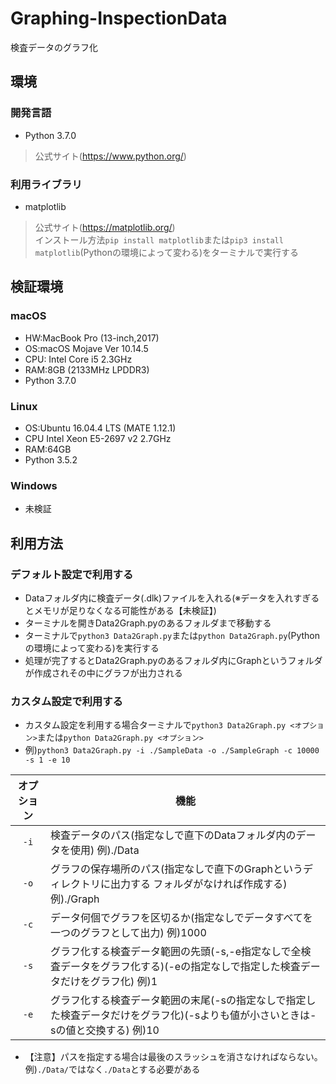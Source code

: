 # Graphing-InspectionData
検査データのグラフ化  
## 環境
### 開発言語
- Python 3.7.0
> 公式サイト(https://www.python.org/)  
### 利用ライブラリ
- matplotlib  
> 公式サイト(https://matplotlib.org/)  
> インストール方法`pip install matplotlib`または`pip3 install matplotlib`(Pythonの環境によって変わる)をターミナルで実行する  
## 検証環境
### macOS
- HW:MacBook Pro (13-inch,2017)
- OS:macOS Mojave Ver 10.14.5  
- CPU: Intel Core i5 2.3GHz  
- RAM:8GB (2133MHz LPDDR3)  
- Python 3.7.0  
### Linux
- OS:Ubuntu 16.04.4 LTS (MATE 1.12.1)  
- CPU Intel Xeon E5-2697 v2 2.7GHz  
- RAM:64GB  
- Python 3.5.2  
### Windows
- 未検証  
## 利用方法
### デフォルト設定で利用する
- Dataフォルダ内に検査データ(.dlk)ファイルを入れる(※データを入れすぎるとメモリが足りなくなる可能性がある【未検証】)  
- ターミナルを開きData2Graph.pyのあるフォルダまで移動する  
- ターミナルで`python3 Data2Graph.py`または`python Data2Graph.py`(Pythonの環境によって変わる)を実行する  
- 処理が完了するとData2Graph.pyのあるフォルダ内にGraphというフォルダが作成されその中にグラフが出力される  
### カスタム設定で利用する
- カスタム設定を利用する場合ターミナルで`python3 Data2Graph.py <オプション>`または`python Data2Graph.py <オプション>`  
- 例)`python3 Data2Graph.py -i ./SampleData -o ./SampleGraph -c 10000 -s 1 -e 10`

| オプション | 機能 |  
|:----:|----|  
| `-i` | 検査データのパス(指定なしで直下のDataフォルダ内のデータを使用) 例)./Data |  
| `-o` | グラフの保存場所のパス(指定なしで直下のGraphというディレクトリに出力する フォルダがなければ作成する) 例)./Graph |  
| `-c` | データ何個でグラフを区切るか(指定なしでデータすべてを一つのグラフとして出力) 例)1000 |  
| `-s` | グラフ化する検査データ範囲の先頭(-s,-e指定なしで全検査データをグラフ化する)(-eの指定なしで指定した検査データだけをグラフ化) 例)1 |  
| `-e` | グラフ化する検査データ範囲の末尾(-sの指定なしで指定した検査データだけをグラフ化)(-sよりも値が小さいときは-sの値と交換する) 例)10 |  

- 【注意】パスを指定する場合は最後のスラッシュを消さなければならない。例)`./Data/`ではなく`./Data`とする必要がある  